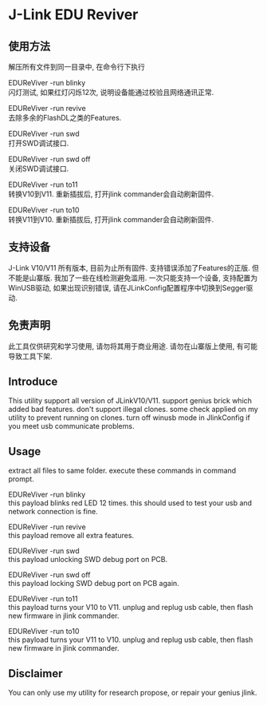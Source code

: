 J-Link EDU Reviver
==================

使用方法
--------
解压所有文件到同一目录中, 在命令行下执行

EDUReViver -run blinky  
闪灯测试, 如果红灯闪烁12次, 说明设备能通过校验且网络通讯正常.  

EDUReViver -run revive  
去除多余的FlashDL之类的Features.  

EDUReViver -run swd  
打开SWD调试接口.  

EDUReViver -run swd off  
关闭SWD调试接口.  

EDUReViver -run to11  
转换V10到V11. 重新插拔后, 打开jlink commander会自动刷新固件.  

EDUReViver -run to10  
转换V11到V10. 重新插拔后, 打开jlink commander会自动刷新固件.  

支持设备
--------
J-Link V10/V11 所有版本, 目前为止所有固件. 支持错误添加了Features的正版. 但不能是山寨版. 我加了一些在线检测避免滥用.
一次只能支持一个设备, 支持配置为WinUSB驱动, 如果出现识别错误, 请在JLinkConfig配置程序中切换到Segger驱动.

免责声明
--------
此工具仅供研究和学习使用, 请勿将其用于商业用途. 请勿在山寨版上使用, 有可能导致工具下架.


Introduce
---------
This utility support all version of JLinkV10/V11. support genius brick which added bad features.
don't support illegal clones. some check applied on my utility to prevent running on clones.
turn off winusb mode in JlinkConfig if you meet usb communicate problems.

Usage
--------
extract all files to same folder.
execute these commands in command prompt.

EDUReViver -run blinky  
this payload blinks red LED 12 times. this should used to test your usb and network connection is fine.  
  
EDUReViver -run revive  
this payload remove all extra features.  

EDUReViver -run swd  
this payload unlocking SWD debug port on PCB.  

EDUReViver -run swd off  
this payload locking SWD debug port on PCB again.  

EDUReViver -run to11  
this payload turns your V10 to V11. unplug and replug usb cable, then flash new firmware in jlink commander.  

EDUReViver -run to10  
this payload turns your V11 to V10. unplug and replug usb cable, then flash new firmware in jlink commander.  

Disclaimer
----------
You can only use my utility for research propose, or repair your genius jlink.